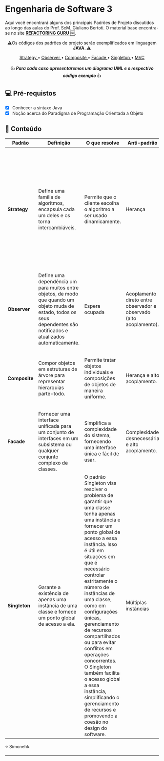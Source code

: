 <h1>
Engenharia de Software 3 
</h1>

<p>Aqui você encontrará alguns dos principais Padrões de Projeto discutidos ao longo das aulas do Prof. ScM. Giuliano Bertoti.
O material base encontra-se no site <strong> <a href="https://refactoring.guru"> REFACTORING GURU  </a></strong> 🆓.</p>
  
<p align="center">⚠️Os códigos dos padrões de projeto serão exemplificados em linguagem <strong> JAVA </strong>.⚠️
</p>

<p align="center">
<a href="https://github.com/Simonehk/Bertoti/tree/main/Engenharia%20de%20Software%203/strategy"> Strategy </a>• <a href="https://github.com/Simonehk/Bertoti/tree/main/Engenharia%20de%20Software%203/observer"> Observer </a>• <a href="https://github.com/Simonehk/Bertoti/tree/main/Engenharia%20de%20Software%203/newComposite"> Composite </a> • <a href="https://github.com/Simonehk/Bertoti/tree/main/Engenharia%20de%20Software%203/facade"> Facade </a>  • <a href="https://github.com/Simonehk/Bertoti/tree/main/Engenharia%20de%20Software%203/singleton"> Singleton </a>  • <a href="https://github.com/Simonehk/Bertoti/tree/main/Engenharia%20de%20Software%203/mvc"> MVC </a><br>
<br>👍 <em><strong> Para cada caso apresentaremos um diagrama UML e o respectivo código exemplo </strong> </em>👍
</p>

<h2>
💻 Pré-requistos
</h2>

- [x] Conhecer a sintaxe Java
- [x] Noção acerca do Paradigma de Programação Orientada a Objeto

<h2> 📂 Conteúdo </h2>

| Padrão           | Definição                                          | O que resolve                                        | Anti-padrão                                  | Exemplo                                       |
|------------------|----------------------------------------------------|------------------------------------------------------|---------------------------------------------|-----------------------------------------------|
| **Strategy**     | Define uma família de algoritmos, encapsula cada um deles e os torna intercambiáveis. | Permite que o cliente escolha o algoritmo a ser usado dinamicamente. | Herança | Imagine que você tem que chegar ao aeroporto. Você pode pegar um ônibus, pedir um táxi etc. Essas são suas estratégias de transporte. Você pode escolher uma das estratégias dependendo de fatores como orçamento ou restrições de tempo. |
| **Observer**     | Define uma dependência um para muitos entre objetos, de modo que quando um objeto muda de estado, todos os seus dependentes são notificados e atualizados automaticamente. | Espera ocupada | Acoplamento direto entre observador e observado (alto acoplamento). | Implementação de um sistema de notificação em um chat. |
| **Composite**    | Compor objetos em estruturas de árvore para representar hierarquias parte-todo. | Permite tratar objetos individuais e composições de objetos de maneira uniforme. | Herança e alto acoplamento. | Sistema de representação de elementos gráficos, onde um elemento pode ser uma forma simples ou uma composição complexa. |
| **Facade**       | Fornecer uma interface unificada para um conjunto de interfaces em um subsistema ou qualquer conjunto complexo de classes. | Simplifica a complexidade do sistema, fornecendo uma interface única e fácil de usar. | Complexidade desnecessária e alto acoplamento. | Interface simplificada para um subsistema complexo, como uma biblioteca gráfica. |
| **Singleton**    | Garante a existência de apenas uma instância de uma classe e fornece um ponto global de acesso a ela. | O padrão Singleton visa resolver o problema de garantir que uma classe tenha apenas uma instância e fornecer um ponto global de acesso a essa instância. Isso é útil em situações em que é necessário controlar estritamente o número de instâncias de uma classe, como em configurações únicas, gerenciamento de recursos compartilhados ou para evitar conflitos em operações concorrentes. O Singleton também facilita o acesso global a essa instância, simplificando o gerenciamento de recursos e promovendo a coesão no design do software. | Múltiplas instâncias | Gerenciamento de configurações globais em um aplicativo. |



⭐️  Simonehk.


------------



